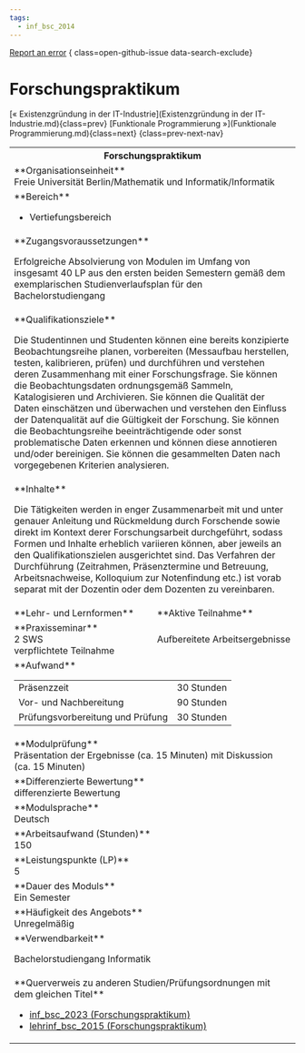 ```yaml
---
tags:
  - inf_bsc_2014
---
```

[Report an error](https://github.com/SGSSGene/FUB-SUP/issues/new?title=Error%20in%20%22Forschungspraktikum%22&body=There%20seems%20to%20be%20an%20error%20in%20module%20%22Forschungspraktikum%22%2E%0A%0A%3CDescribe%20here%20a%20slightly%20more%20detailed%20description%20of%20what%20is%20wrong%3E&labels=bug)
{ class=open-github-issue data-search-exclude}

# Forschungspraktikum

[« Existenzgründung in der IT-Industrie](Existenzgründung in der IT-Industrie.md){class=prev}
[Funktionale Programmierung »](Funktionale Programmierung.md){class=next}
{class=prev-next-nav}

<table markdown id="moduledesc">
<tr markdown class="moduledesc_head"><th colspan="2">Forschungspraktikum </th></tr>
<tr markdown><td colspan="2">**Organisationseinheit**   <br>Freie Universität Berlin/Mathematik und Informatik/Informatik</td></tr>

<tr markdown><td colspan="2">**Bereich**<br>


- Vertiefungsbereich

</td></tr>

<tr markdown><td colspan="2">**Zugangsvoraussetzungen** <br>

Erfolgreiche Absolvierung von Modulen im Umfang von insgesamt 40 LP aus den ersten beiden Semestern gemäß dem exemplarischen Studienverlaufsplan für den Bachelorstudiengang


</td></tr>
<tr markdown><td colspan="2">**Qualifikationsziele**    <br>

Die Studentinnen und Studenten können eine bereits konzipierte
Beobachtungsreihe planen, vorbereiten (Messaufbau herstellen, testen,
kalibrieren, prüfen) und durchführen und verstehen deren Zusammenhang mit
einer Forschungsfrage. Sie können die Beobachtungsdaten ordnungsgemäß
Sammeln, Katalogisieren und Archivieren. Sie können die Qualität der Daten
einschätzen und überwachen und verstehen den Einfluss der Datenqualität auf
die Gültigkeit der Forschung. Sie können die Beobachtungsreihe
beeinträchtigende oder sonst problematische Daten erkennen und können diese
annotieren und/oder bereinigen. Sie können die gesammelten Daten nach
vorgegebenen Kriterien analysieren.


</td></tr>
<tr markdown><td colspan="2">**Inhalte**                <br>

Die Tätigkeiten werden in enger Zusammenarbeit mit und unter genauer
Anleitung und Rückmeldung durch Forschende sowie direkt im Kontext derer
Forschungsarbeit durchgeführt, sodass Formen und Inhalte erheblich variieren
können, aber jeweils an den Qualifikationszielen ausgerichtet sind. Das
Verfahren der Durchführung (Zeitrahmen, Präsenztermine und Betreuung,
Arbeitsnachweise, Kolloquium zur Notenfindung etc.) ist vorab separat mit
der Dozentin oder dem Dozenten zu vereinbaren.


</td></tr>

<tr markdown><td>**Lehr- und Lernformen**</td><td>**Aktive Teilnahme**</td></tr>
<tr markdown><td> **Praxisseminar** <br>2 SWS <br> verpflichtete Teilnahme</td><td>

Aufbereitete Arbeitsergebnisse
</td></tr>
<tr markdown><td colspan="2">**Aufwand**                <br>
<table class="aufwand_table">
<tr><td>Präsenzzeit</td><td>30 Stunden</td></tr>
<tr><td>Vor- und Nachbereitung</td><td>90 Stunden</td></tr>
<tr><td>Prüfungsvorbereitung und Prüfung</td><td>30 Stunden</td></tr>
</table>

</td></tr>
<tr markdown><td colspan="2">**Modulprüfung**             <br>Präsentation der Ergebnisse (ca. 15 Minuten) mit Diskussion (ca. 15 Minuten)


</td></tr>
<tr markdown><td colspan="2">**Differenzierte Bewertung** <br>differenzierte Bewertung

</td></tr>
<tr markdown><td colspan="2">**Modulsprache**             <br>Deutsch</td></tr>
<tr markdown><td colspan="2">**Arbeitsaufwand (Stunden)** <br>150</td></tr>
<tr markdown><td colspan="2">**Leistungspunkte (LP)**     <br>5</td></tr>
<tr markdown><td colspan="2">**Dauer des Moduls**         <br>Ein Semester</td></tr>
<tr markdown><td colspan="2">**Häufigkeit des Angebots**  <br>Unregelmäßig</td></tr>
<tr markdown><td colspan="2">**Verwendbarkeit**           <br>

Bachelorstudiengang Informatik


</td></tr>

<tr markdown><td colspan="2">**Querverweis zu anderen Studien/Prüfungsordnungen mit dem gleichen Titel**<br>


- [inf_bsc_2023 (Forschungspraktikum)](../../inf_bsc_2023/modules/Forschungspraktikum.md)
- [lehrinf_bsc_2015 (Forschungspraktikum)](../../lehrinf_bsc_2015/modules/Forschungspraktikum.md)

</td></tr>

</table>
